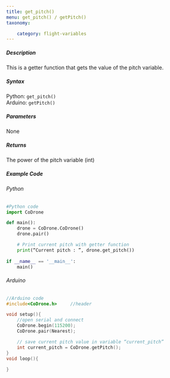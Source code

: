 ```yaml
---
title: get_pitch()
menu: get_pitch() / getPitch()
taxonomy:

	category: flight-variables
---
```


##### Description

This is a getter function that gets the value of the pitch variable.

##### Syntax
Python: ```get_pitch()```<br />
Arduino: ```getPitch()```

##### Parameters

None

##### Returns

The power of the pitch variable (int)

##### Example Code
###### Python
```python
#Python code
import CoDrone

def main():
	drone = CoDrone.CoDrone()
	drone.pair()

	# Print current pitch with getter function
	print(“Current pitch : ”, drone.get_pitch())
	
if __name__ == '__main__':
	main()

```
###### Arduino
```c
//Arduino code
#include<CoDrone.h>		//header

void setup(){
	//open serial and connect
	CoDrone.begin(115200);
	CoDrone.pair(Nearest);

	// save current pitch value in variable “current_pitch”
	int current_pitch = CoDrone.getPitch(); 
}
void loop(){
	
}
```